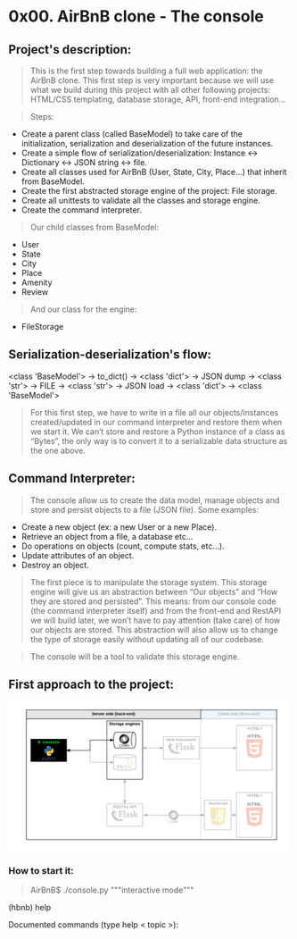 <h1 dir="auto"><span>0x00. AirBnB clone - The console</span></h1>
<h2 dir="auto"><a id="user-content-projects-description" class="anchor" href="https://github.com/jhojanperlaza/holbertonschool-AirBnB_clone/blob/master/README.md#projects-description"></a>Project's description:</h2>
<blockquote>
<p dir="auto">This is the first step towards building a full web application: the AirBnB clone. This first step is very important because we will use what we build during this project with all other following projects: HTML/CSS templating, database storage, API, front-end integration&hellip;</p>
</blockquote>
<blockquote>
<p dir="auto">Steps:</p>
</blockquote>
<ul dir="auto">
<li>Create a parent class (called&nbsp;<span>BaseModel</span>) to take care of the initialization, serialization and deserialization of the future instances.</li>
<li>Create a simple flow of serialization/deserialization: Instance &lt;-&gt; Dictionary &lt;-&gt; JSON string &lt;-&gt; file.</li>
<li>Create all classes used for AirBnB (User, State, City, Place&hellip;) that inherit from BaseModel.</li>
<li>Create the first abstracted storage engine of the project: File storage.</li>
<li>Create all unittests to validate all the classes and storage engine.</li>
<li>Create the command interpreter.</li>
</ul>
<blockquote>
<p dir="auto">Our child classes from BaseModel:</p>
</blockquote>
<ul dir="auto">
<li>User</li>
<li>State</li>
<li>City</li>
<li>Place</li>
<li>Amenity</li>
<li>Review</li>
</ul>
<blockquote>
<p dir="auto">And our class for the engine:</p>
</blockquote>
<ul dir="auto">
<li>FileStorage</li>
</ul>
<h2 dir="auto"><a id="user-content-serialization-deserializations-flow" class="anchor" href="https://github.com/jhojanperlaza/holbertonschool-AirBnB_clone/blob/master/README.md#serialization-deserializations-flow"></a>Serialization-deserialization's flow:</h2>
<p dir="auto">&lt;class 'BaseModel'&gt; -&gt; to_dict() -&gt; &lt;class 'dict'&gt; -&gt; JSON dump -&gt; &lt;class 'str'&gt; -&gt; FILE -&gt; &lt;class 'str'&gt; -&gt; JSON load -&gt; &lt;class 'dict'&gt; -&gt; &lt;class 'BaseModel'&gt;</p>
<blockquote>
<p dir="auto">For this first step, we have to write in a file all our objects/instances created/updated in our command interpreter and restore them when we start it. We can&rsquo;t store and restore a Python instance of a class as &ldquo;Bytes&rdquo;, the only way is to convert it to a serializable data structure as the one above.</p>
</blockquote>
<h2 dir="auto"><a id="user-content-command-interpreter" class="anchor" href="https://github.com/jhojanperlaza/holbertonschool-AirBnB_clone/blob/master/README.md#command-interpreter"></a>Command Interpreter:</h2>
<blockquote>
<p dir="auto">The console allow us to create the data model, manage objects and store and persist objects to a file (JSON file). Some examples:</p>
</blockquote>
<ul dir="auto">
<li>Create a new object (ex: a new User or a new Place).</li>
<li>Retrieve an object from a file, a database etc&hellip;</li>
<li>Do operations on objects (count, compute stats, etc&hellip;).</li>
<li>Update attributes of an object.</li>
<li>Destroy an object.</li>
</ul>
<blockquote>
<p dir="auto">The first piece is to manipulate the storage system. This storage engine will give us an abstraction between &ldquo;Our objects&rdquo; and &ldquo;How they are stored and persisted&rdquo;. This means: from our console code (the command interpreter itself) and from the front-end and RestAPI we will build later, we won&rsquo;t have to pay attention (take care) of how our objects are stored. This abstraction will also allow us to change the type of storage easily without updating all of our codebase.</p>
</blockquote>
<blockquote>
<p dir="auto">The console will be a tool to validate this storage engine.</p>
</blockquote>
<h2 dir="auto"><a id="user-content-first-approach-to-the-project" class="anchor" href="https://github.com/jhojanperlaza/holbertonschool-AirBnB_clone/blob/master/README.md#first-approach-to-the-project"></a>First approach to the project:</h2>
<p><a href="https://github.com/jhojanperlaza/holbertonschool-AirBnB_clone/blob/master/AirBnBv1.png?raw=true" rel="noopener noreferrer" target="_blank"><img src="https://github.com/jhojanperlaza/holbertonschool-AirBnB_clone/raw/master/AirBnBv1.png?raw=true" alt="Stage1-AirBnB_clone_project" /></a></p>
<h3 dir="auto"><a id="user-content-how-to-start-it" class="anchor" href="https://github.com/jhojanperlaza/holbertonschool-AirBnB_clone/blob/master/README.md#how-to-start-it"></a>How to start it:</h3>
<blockquote>
<p dir="auto"><span>AirBnB$ ./console.py</span>&nbsp;"""interactive mode"""</p>
</blockquote>
<p dir="auto">(hbnb) help</p>
<p dir="auto">Documented commands (type help &lt; topic &gt;):</p>
